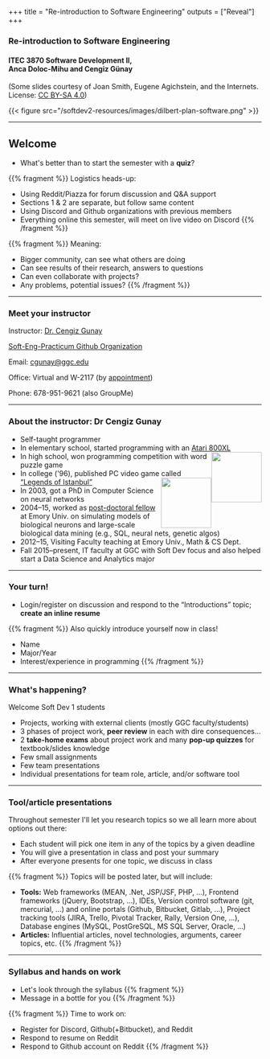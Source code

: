 +++
title = "Re-introduction to Software Engineering"
outputs = ["Reveal"]
+++

### Re-introduction to Software Engineering

#### ITEC 3870 Software Development II, <br> Anca Doloc-Mihu and Cengiz Günay

(Some slides courtesy of Joan Smith, Eugene Agichstein, and the Internets. 
    License: [CC BY-SA 4.0](http://creativecommons.org/licenses/by-sa/4.0/))
    
{{< figure src="/softdev2-resources/images/dilbert-plan-software.png" >}}

---

## Welcome

- What's better than to start the semester with a **quiz**?

{{% fragment %}}
Logistics heads-up:

- Using Reddit/Piazza for forum discussion and Q&A support
- Sections 1 & 2 are separate, but follow same content
- Using Discord and Github organizations with previous members
- Everything online this semester, will meet on live video on Discord
{{% /fragment %}}

{{% fragment %}}
Meaning:

- Bigger community, can see what others are doing
- Can see results of their research, answers to questions
- Can even collaborate with projects?
- Any problems, potential issues?
{{% /fragment %}}

---

### Meet your instructor

Instructor: [Dr. Cengiz Gunay](http://www.ggc.edu/about-ggc/directory/cengiz-gunay) 

[Soft-Eng-Practicum Github Organization](https://soft-eng-practicum.github.io/)

Email: cgunay@ggc.edu

Office: Virtual and W-2117 (by [appointment](https://cgunay.youcanbook.me/)) 

Phone: 678-951-9621 (also GroupMe)

---

### About the instructor: Dr Cengiz Gunay

- Self-taught programmer
- In elementary school, started programming with an [Atari 800XL](http://www.atarimuseum.com/computers/8BITS/XL/800xl/800xl.htm) <img src="/softdev2-resources/images/Atari_800XL_System.jpg" width="100px" style="float: right;">
- In high school, won programming competition with word puzzle game
- In college ('96), published PC video game called [“Legends of Istanbul”](http://www.stillpsycho.net/\%C4\%B0stanbul_Efsaneleri_\%28Legends_of_Istanbul\%29) <img src="/softdev2-resources/images/ist-efs-menu.jpg" width="100px" style="float: right;">
- In 2003, got a PhD in Computer Science on neural networks
- 2004–15, worked as [post-doctoral fellow](http://www.biology.emory.edu/research/Prinz/Cengiz/) at Emory Univ. on simulating models of biological neurons and large-scale biological data mining (e.g., SQL, neural nets, genetic algos)
- 2012–15, Visiting Faculty teaching at Emory Univ., Math & CS Dept.
- Fall 2015–present, IT faculty at GGC with Soft Dev focus and also helped start a Data Science and Analytics major

---

### Your turn!

- Login/register on discussion and respond to the “Introductions” topic; **create an inline resume**

{{% fragment %}}
Also quickly introduce yourself now in class!
- Name
- Major/Year
- Interest/experience in programming
{{% /fragment %}}

---

### What's happening?

Welcome Soft Dev 1 students

- Projects, working with external clients (mostly GGC faculty/students)
- 3 phases of project work, **peer review** in each with dire consequences...
- 2 **take-home exams** about project work and many **pop-up quizzes** for textbook/slides knowledge
- Few small assignments
- Few team presentations
- Individual presentations for team role, article, and/or software tool

---

### Tool/article presentations

Throughout semester I'll let you research topics so we all learn more about options out there:

- Each student will pick one item in any of the topics by a given deadline
- You will give a presentation in class and post your summary
- After everyone presents for one topic, we discuss in class

{{% fragment %}}
Topics will be posted later, but will include:

- **Tools:** Web frameworks (MEAN, .Net, JSP/JSF, PHP, …), Frontend frameworks (jQuery, Bootstrap, …), IDEs, Version control software (git, mercurial, …) and online portals (Github, Bitbucket, Gitlab, …), Project tracking tools (JIRA, Trello, Pivotal Tracker, Rally, Version One, …), Database engines (MySQL, PostGreSQL, MS SQL Server, Oracle, …)
- **Articles:** Influential articles, novel technologies, arguments, career topics, etc.
{{% /fragment %}}

---

### Syllabus and hands on work

- Let's look through the syllabus 
{{% fragment %}} 
- Message in a bottle for you 
{{% /fragment %}}

{{% fragment %}}
Time to work on:

- Register for Discord, Github(+Bitbucket), and Reddit
- Respond to resume on Reddit
- Respond to Github account on Reddit
{{% /fragment %}}
